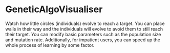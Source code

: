 # GeneticAlgoVisualiser

Watch how little circles (individuals) evolve to reach a target. You can place walls in their way and the individuals will evolve to avoid them to still reach their target. 
You can modify basic parameters such as the population size and mutation rate. Additionally, for impatient users, you can speed up the whole process of learning by some factor.
